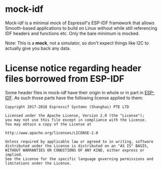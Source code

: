 # mock-idf

Mock-idf is a minimal mock of Espressif's ESP-IDF framework that allows Smooth-based applications to build on Linux
without while still referencing IDF headers and functions etc. Only the bare minimum is mocked.

Note: This is a **mock**, not a simulator, so don't expect things like I2C to actually give you back any data.

# License notice regarding header files borrowed from ESP-IDF

Some header files in mock-idf have their origin in whole or in part in [ESP-IDF](https://github.com/espressif/esp-idf).
As such those parts have the following license applied to them:

    Copyright 2017-2018 Espressif Systems (Shanghai) PTE LTD

    Licensed under the Apache License, Version 2.0 (the "License");
    you may not use this file except in compliance with the License.
    You may obtain a copy of the License at

    http://www.apache.org/licenses/LICENSE-2.0

    Unless required by applicable law or agreed to in writing, software
    distributed under the License is distributed on an "AS IS" BASIS,
    WITHOUT WARRANTIES OR CONDITIONS OF ANY KIND, either express or implied.
    See the License for the specific language governing permissions and
    limitations under the License.    
